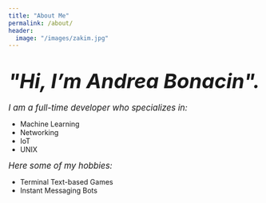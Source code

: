 ```yaml
---
title: "About Me"
permalink: /about/
header:
  image: "/images/zakim.jpg"
---
```


# _**<center><big><big>"Hi, I’m Andrea Bonacin".</big></big></center>**_

*<big>I am a full-time developer who specializes in:</big>*

* Machine Learning
* Networking
* IoT
* UNIX

*<big>Here some of my hobbies:</big>*

* Terminal Text-based Games
* Instant Messaging Bots
